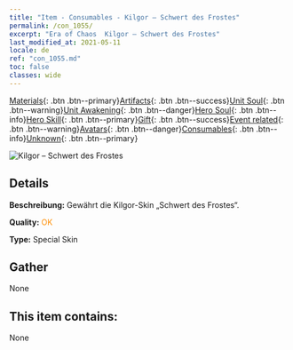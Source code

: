 ```yaml
---
title: "Item - Consumables - Kilgor – Schwert des Frostes"
permalink: /con_1055/
excerpt: "Era of Chaos  Kilgor – Schwert des Frostes"
last_modified_at: 2021-05-11
locale: de
ref: "con_1055.md"
toc: false
classes: wide
---
```

 [Materials](/ItemsDE/){: .btn .btn--primary}[Artifacts](/ItemsDE/Artifacts/){: .btn .btn--success}[Unit Soul](/ItemsDE/UnitSoul/){: .btn .btn--warning}[Unit Awakening](/ItemsDE/UnitAwakening/){: .btn .btn--danger}[Hero Soul](/ItemsDE/HeroSoul/){: .btn .btn--info}[Hero Skill](/ItemsDE/HeroSkill/){: .btn .btn--primary}[Gift](/ItemsDE/Gift/){: .btn .btn--success}[Event related](/ItemsDE/Events/){: .btn .btn--warning}[Avatars](/ItemsDE/Avatars/){: .btn .btn--danger}[Consumables](/ItemsDE/Consumables/){: .btn .btn--info}[Unknown](/ItemsDE/Unknown/){: .btn .btn--primary}

 ![Kilgor – Schwert des Frostes](/images/h/h_Kilgor2.jpg)

## Details
 **Beschreibung:** Gewährt die Kilgor-Skin „Schwert des Frostes“.

 **Quality:** <span style="color: #FF8C00">OK</span>

 **Type:** Special Skin

## Gather

  None

## This item contains:

  None

